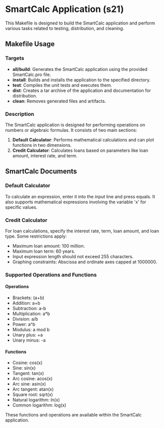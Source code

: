 # SmartCalc Application (s21)

This Makefile is designed to build the SmartCalc application and perform various tasks related to testing, distribution, and cleaning.

## Makefile Usage

### Targets

- **all/build**: Generates the SmartCalc application using the provided SmartCalc.pro file.
- **install**: Builds and installs the application to the specified directory.
- **test**: Compiles the unit tests and executes them.
- **dist**: Creates a tar archive of the application and documentation for distribution.
- **clean**: Removes generated files and artifacts.

### Description

The SmartCalc application is designed for performing operations on numbers or algebraic formulas. It consists of two main sections:

1. **Default Calculator**: Performs mathematical calculations and can plot functions in two dimensions.
2. **Credit Calculator**: Calculates loans based on parameters like loan amount, interest rate, and term.

## SmartCalc Documents

### Default Calculator

To calculate an expression, enter it into the input line and press equals. It also supports mathematical expressions involving the variable 'x' for specific values.

### Credit Calculator

For loan calculations, specify the interest rate, term, loan amount, and loan type. Some restrictions apply:
- Maximum loan amount: 100 million.
- Maximum loan term: 60 years.
- Input expression length should not exceed 255 characters.
- Graphing constraints: Abscissa and ordinate axes capped at 1000000.

### Supported Operations and Functions

#### Operations

- Brackets: (a+b)
- Addition: a+b
- Subtraction: a-b
- Multiplication: a*b
- Division: a/b
- Power: a^b
- Modulus: a mod b
- Unary plus: +a
- Unary minus: -a

#### Functions

- Cosine: cos(x)
- Sine: sin(x)
- Tangent: tan(x)
- Arc cosine: acos(x)
- Arc sine: asin(x)
- Arc tangent: atan(x)
- Square root: sqrt(x)
- Natural logarithm: ln(x)
- Common logarithm: log(x)

These functions and operations are available within the SmartCalc application.


